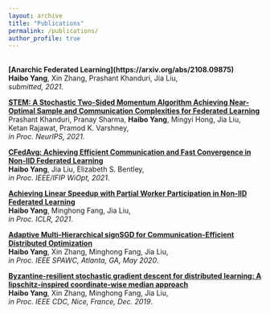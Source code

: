 ```yaml
---
layout: archive
title: "Publications"
permalink: /publications/
author_profile: true
---
```


<br>
<b>[Anarchic Federated Learning](https://arxiv.org/abs/2108.09875)</b> <br> 
<b>Haibo Yang</b>, Xin Zhang, Prashant Khanduri, Jia Liu, <br>
<i>submitted, 2021</i>.

<b>[STEM: A Stochastic Two-Sided Momentum Algorithm Achieving Near-Optimal Sample and Communication Complexities for Federated Learning](https://arxiv.org/abs/2106.10435)</b> <br> 
Prashant Khanduri, Pranay Sharma, <b>Haibo Yang</b>, Mingyi Hong, Jia Liu, Ketan Rajawat, Pramod K. Varshney, <br>
<i>in Proc. NeurIPS, 2021</i>.

<b>[CFedAvg: Achieving Efficient Communication and Fast Convergence in Non-IID Federated Learning](https://arxiv.org/abs/2106.07155)</b> <br> 
<b>Haibo Yang</b>, Jia Liu, Elizabeth S. Bentley, <br>
<i>in Proc. IEEE/IFIP WiOpt, 2021</i>.

<b>[Achieving Linear Speedup with Partial Worker Participation in Non-IID Federated Learning](https://arxiv.org/abs/2101.11203)</b> <br> 
<b>Haibo Yang</b>, Minghong Fang, Jia Liu, <br>
<i>in Proc. ICLR, 2021</i>.

<b>[Adaptive Multi-Hierarchical signSGD for Communication-Efficient Distributed Optimization](http://web.cs.iastate.edu/~jialiu/publications/sign2SGD.pdf)</b> <br> 
<b>Haibo Yang</b>, Xin Zhang, Minghong Fang, Jia Liu, <br>
<i>in Proc. IEEE SPAWC, Atlanta, GA, May 2020</i>.

<b>[Byzantine-resilient stochastic gradient descent for distributed learning: A lipschitz-inspired coordinate-wise median approach](https://arxiv.org/pdf/1909.04532.pdf)</b> <br> 
<b>Haibo Yang</b>, Xin Zhang, Minghong Fang, Jia Liu, <br>
<i>in Proc. IEEE CDC, Nice, France, Dec. 2019</i>.
